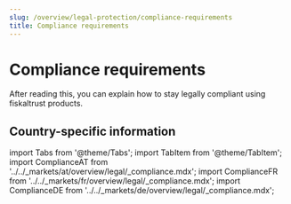 ```yaml
---
slug: /overview/legal-protection/compliance-requirements
title: Compliance requirements
---
```

# Compliance requirements

After reading this, you can explain how to stay legally compliant using fiskaltrust products.

## Country-specific information

import Tabs from '@theme/Tabs';
import TabItem from '@theme/TabItem';
import ComplianceAT from '../../_markets/at/overview/legal/_compliance.mdx';
import ComplianceFR from '../../_markets/fr/overview/legal/_compliance.mdx';
import ComplianceDE from '../../_markets/de/overview/legal/_compliance.mdx';

<Tabs groupId="market">

  <TabItem value="AT" label="Austria">
       <ComplianceAT />
  </TabItem>

  <TabItem value="FR" label="France">
       <ComplianceFR />
  </TabItem>

  <TabItem value="DE" label="Germany">
       <ComplianceDE />
  </TabItem>

</Tabs>
